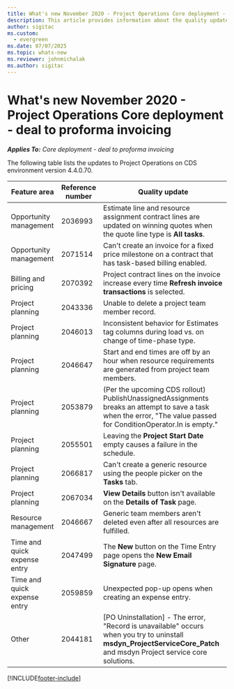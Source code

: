 ```yaml
---
title: What's new November 2020 - Project Operations Core deployment - deal to proforma invoicing
description: This article provides information about the quality updates available in the November 2020 release of Project Operations Core deployment - deal to proforma invoicing. 
author: sigitac
ms.custom:
  - evergreen
ms.date: 07/07/2025
ms.topic: whats-new
ms.reviewer: johnmichalak
ms.author: sigitac
---
```


# What's new November 2020 - Project Operations Core deployment - deal to proforma invoicing

_**Applies To:** Core deployment - deal to proforma invoicing_

The following table lists the updates to Project Operations on CDS environment version 4.4.0.70.

| Feature area                 | Reference number | Quality update                                                                                                                                                                    |
|------------------------------|------------------|-----------------------------------------------------------------------------------------------------------------------------------------------------------------------------------|
| Opportunity management       | 2036993          | Estimate line and resource   assignment contract lines are updated on winning quotes when the quote line   type is **All tasks**.                                                 |
| Opportunity management       | 2071514          | Can't create an invoice for a   fixed price milestone on a contract that has task-based billing enabled.                                                                          |
| Billing and pricing          | 2070392          | Project contract lines on the   invoice increase every time **Refresh invoice transactions** is   selected.                                                                       |
| Project planning             | 2043336          | Unable to delete a project team member record.                                                                                                                                    |
| Project planning             | 2046013          | Inconsistent behavior for   Estimates tag columns during load vs. on change of time-phase type.                                                                                   |
| Project planning             | 2046647          | Start and end times are off by   an hour when resource requirements are generated from project team members.                                                                      |
| Project planning             | 2053879          | (Per the upcoming CDS   rollout)   PublishUnassignedAssignments   breaks an attempt to save a task when  the error, "The   value passed for ConditionOperator.In is   empty." |
| Project planning             | 2055501          | Leaving the **Project Start   Date** empty causes a failure in the schedule.                                                                                                      |
| Project planning             | 2066817          | Can't create a generic   resource   using the people picker on   the **Tasks** tab.                                                                                               |
| Project planning             | 2067034          | **View Details** button isn't available on the **Details of Task** page.                                                                                                         |
| Resource management          | 2046667          | Generic team members aren't   deleted even after all resources are fulfilled.                                                                                                     |
| Time and quick expense entry | 2047499          | The **New** button on the Time   Entry page opens the **New Email Signature** page.                                                                                               |
| Time and quick expense entry | 2059859          | Unexpected   pop-up opens when creating an expense entry.                                                                                                                         |
| Other                        | 2044181          | [PO Uninstallation] - The error,   "Record is unavailable" occurs when you try to uninstall   **msdyn_ProjectServiceCore_Patch** and msdyn Project service core solutions.        |


[!INCLUDE[footer-include](../../includes/footer-banner.md)]
